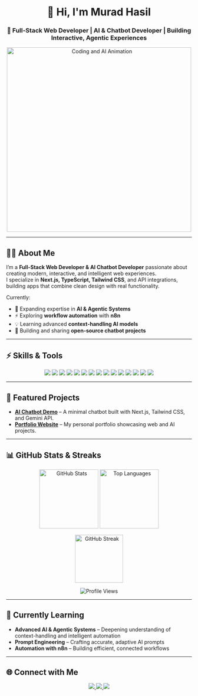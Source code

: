 <!-- Profile README for Murad Hasil (2025 Style) -->

<!-- Header Section -->
<h1 align="center">👋 Hi, I'm Murad Hasil</h1>
<h3 align="center">🚀 Full-Stack Web Developer | AI & Chatbot Developer | Building Interactive, Agentic Experiences</h3>

<!-- Animated Coding/AI Image -->
<p align="center">
  <img src="https://camo.githubusercontent.com/2366b34bb903c09617990fb5fff4622f3e941349e846ddb7e73df872a9d21233/68747470733a2f2f63646e2e6472696262626c652e636f6d2f75736572732f3733303730332f73637265656e73686f74732f363538313234332f6176656e746f2e676966" alt="Coding and AI Animation" width="500"/>
</p>

---

## 🧑‍💻 About Me  
I’m a **Full-Stack Web Developer & AI Chatbot Developer** passionate about creating modern, interactive, and intelligent web experiences.  
I specialize in **Next.js, TypeScript, Tailwind CSS**, and API integrations, building apps that combine clean design with real functionality.  

Currently:  
- 🌱 Expanding expertise in **AI & Agentic Systems**  
- ⚡ Exploring **workflow automation** with **n8n**  
- 💡 Learning advanced **context-handling AI models**  
- 🚀 Building and sharing **open-source chatbot projects**  

---

## ⚡ Skills & Tools  

<p align="center">
<!-- Web Development -->
<img src="https://img.shields.io/badge/HTML5-E34F26?style=for-the-badge&logo=html5&logoColor=white"/>
<img src="https://img.shields.io/badge/CSS3-1572B6?style=for-the-badge&logo=css3&logoColor=white"/>
<img src="https://img.shields.io/badge/JavaScript-F7DF1E?style=for-the-badge&logo=javascript&logoColor=black"/>
<img src="https://img.shields.io/badge/TypeScript-3178C6?style=for-the-badge&logo=typescript&logoColor=white"/>
<img src="https://img.shields.io/badge/Next.js-000000?style=for-the-badge&logo=nextdotjs&logoColor=white"/>
<img src="https://img.shields.io/badge/TailwindCSS-38B2AC?style=for-the-badge&logo=tailwind-css&logoColor=white"/>
<img src="https://img.shields.io/badge/shadcn/ui-000000?style=for-the-badge&logo=radix-ui&logoColor=white"/>

<!-- Tools -->
<img src="https://img.shields.io/badge/Git-F05032?style=for-the-badge&logo=git&logoColor=white"/>
<img src="https://img.shields.io/badge/GitHub-181717?style=for-the-badge&logo=github&logoColor=white"/>
<img src="https://img.shields.io/badge/npm-CB3837?style=for-the-badge&logo=npm&logoColor=white"/>
<img src="https://img.shields.io/badge/API%20Integration-005571?style=for-the-badge&logo=swagger&logoColor=white"/>
<img src="https://img.shields.io/badge/CMS-FF6F00?style=for-the-badge&logo=ghost&logoColor=white"/>

<!-- AI & Automation -->
<img src="https://img.shields.io/badge/Python-3776AB?style=for-the-badge&logo=python&logoColor=white"/>
<img src="https://img.shields.io/badge/Agentic%20AI-8A2BE2?style=for-the-badge&logo=openai&logoColor=white"/>
<img src="https://img.shields.io/badge/n8n%20Automation-F05032?style=for-the-badge&logo=n8n&logoColor=white"/>
</p>

---

## 🚀 Featured Projects  
- [**AI Chatbot Demo**](https://ai-chatbot-demo-eight.vercel.app/) – A minimal chatbot built with Next.js, Tailwind CSS, and Gemini API.  
- [**Portfolio Website**](https://personal-portfolio-nextjs-ebon.vercel.app/) – My personal portfolio showcasing web and AI projects.  

---

## 📊 GitHub Stats & Streaks  

<p align="center">
  <!-- Stats -->
  <img src="https://github-readme-stats.vercel.app/api?username=Murad-Hasil&show_icons=true&count_private=true&theme=radical" height="160" alt="GitHub Stats"/>
  
  <!-- Top Languages -->
  <img src="https://github-readme-stats.vercel.app/api/top-langs/?username=Murad-Hasil&layout=compact&theme=radical" height="160" alt="Top Languages"/>
</p>

<p align="center">
  <!-- Streak -->
  <img src="https://github-readme-streak-stats.herokuapp.com/?user=Murad-Hasil&theme=radical" alt="GitHub Streak" height="130"/>
</p>

<p align="center">
  <img src="https://komarev.com/ghpvc/?username=Murad-Hasil&style=for-the-badge&color=blue" alt="Profile Views"/>
</p>

---

## 🎯 Currently Learning  
- **Advanced AI & Agentic Systems** – Deepening understanding of context-handling and intelligent automation  
- **Prompt Engineering** – Crafting accurate, adaptive AI prompts  
- **Automation with n8n** – Building efficient, connected workflows  

---

## 🌐 Connect with Me  

<p align="center">
  <a href="https://www.linkedin.com/in/muradhasil/" target="_blank">
    <img src="https://img.shields.io/badge/LinkedIn-0077B5?style=for-the-badge&logo=linkedin&logoColor=white"/>
  </a>
  <a href="mailto:mbmuradhasil@gmail.com">
    <img src="https://img.shields.io/badge/Email-D14836?style=for-the-badge&logo=gmail&logoColor=white"/>
  </a>
  <a href="https://personal-portfolio-nextjs-ebon.vercel.app/" target="_blank">
    <img src="https://img.shields.io/badge/Portfolio-24292F?style=for-the-badge&logo=githubpages&logoColor=white"/>
  </a>
</p>

